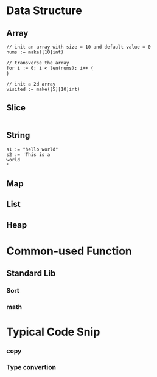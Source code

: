 # Data Structure
## Array

``` Golang
// init an array with size = 10 and default value = 0
nums := make([10]int)

// transverse the array
for i := 0; i < len(nums); i++ {
}

// init a 2d array
visited := make([5][10]int)
```


## Slice
``` Golang

```

## String
``` Golang
s1 := "hello world"
s2 := 'This is a
world
'
```

## Map

## List

## Heap

## 


# Common-used Function
## Standard Lib
### Sort

### math


# Typical Code Snip

### copy

### Type convertion

